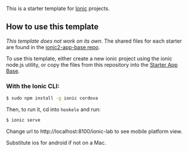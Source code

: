 This is a starter template for [Ionic](http://ionicframework.com/docs/) projects.

## How to use this template

*This template does not work on its own*. The shared files for each starter are found in the [ionic2-app-base repo](https://github.com/ionic-team/ionic2-app-base).

To use this template, either create a new ionic project using the ionic node.js utility, or copy the files from this repository into the [Starter App Base](https://github.com/ionic-team/ionic2-app-base).

### With the Ionic CLI:

```bash
$ sudo npm install -g ionic cordova
```

Then, to run it, cd into `hookele` and run:

```bash
$ ionic serve
```

Change url to http://localhost:8100/ionic-lab to see mobile platform view.

Substitute ios for android if not on a Mac.
